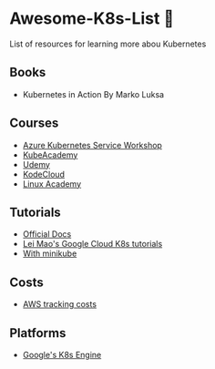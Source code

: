 # Awesome-K8s-List 🦄
List of resources for learning more abou Kubernetes 

## Books
- Kubernetes in Action By Marko Luksa

## Courses
- [Azure Kubernetes Service Workshop](https://docs.microsoft.com/en-us/learn/modules/aks-workshop/)
- [KubeAcademy](https://kube.academy/)
- [Udemy](https://www.udemy.com/user/mumshad-mannambeth/)
- [KodeCloud](https://kodekloud.com/courses)
- [Linux Academy](https://linuxacademy.com/course/certified-kubernetes-application-developer-ckad/)

## Tutorials
- [Official Docs](https://kubernetes.io/docs/tutorials/)
- [Lei Mao's Google Cloud K8s tutorials](https://leimao.github.io/blog/Google-Cloud-Kubernetes-Tutorial/)
- [With minikube](https://medium.com/analytics-vidhya/kubernetes-tutorial-the-ultimate-platform-for-scale-and-ease-b972fffd6cdf)

## Costs
- [AWS tracking costs](https://aws.amazon.com/blogs/containers/how-to-track-costs-in-multi-tenant-amazon-eks-clusters-using-kubecost/)

## Platforms
- [Google's K8s Engine](https://cloud.google.com/kubernetes-engine/)
